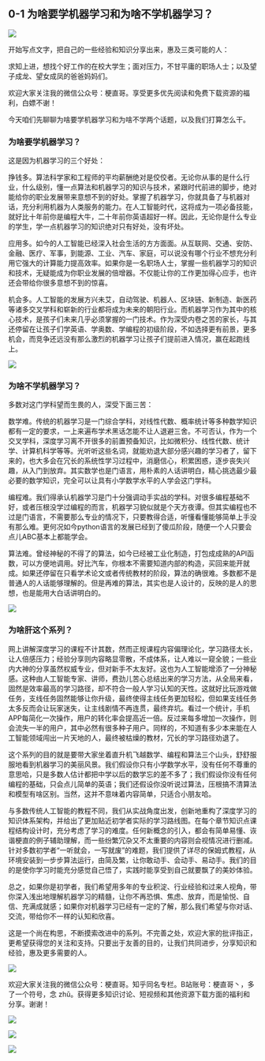 ## 0-1 为啥要学机器学习和为啥不学机器学习？

![](../../notebook/0-1/assets/1.png)

开始写点文字，把自己的一些经验和知识分享出来，惠及三类可能的人：

求知上进，想找个好工作的在校大学生；面对压力，不甘平庸的职场人士；以及望子成龙、望女成凤的爸爸妈妈们。

欢迎大家关注我的微信公众号：梗直哥。享受更多优先阅读和免费下载资源的福利，白嫖不谢！

今天咱们先聊聊为啥要学机器学习和为啥不学两个话题，以及我们打算怎么干。

### 为啥要学机器学习？

这是因为机器学习的三个好处：

挣钱多。算法科学家和工程师的平均薪酬绝对是佼佼者。无论你从事的是什么行业，什么级别，懂一点算法和机器学习的知识与技术，紧跟时代前进的脚步，绝对能给你的职业发展带来意想不到的好处。掌握了机器学习，你就具备了与机器对话，充分利用机器为人类服务的能力。在人工智能时代，这将成为一项必备技能，就好比十年前你是编程大牛，二十年前你英语超好一样。因此，无论你是什么专业的学生，学一点机器学习的知识绝对只有好处，没有坏处。

应用多。如今的人工智能已经深入社会生活的方方面面。从互联网、交通、安防、金融、医疗、军事，到能源、工业、汽车、家庭，可以说没有哪个行业不想充分利用它强大的计算能力提高效率。如果你是一名职场人士，掌握一些机器学习的知识和技术，无疑能成为你职业发展的倍增器。不仅能让你的工作更加得心应手，也许还会带给你很多意想不到的惊喜。

机会多。人工智能的发展方兴未艾，自动驾驶、机器人、区块链、新制造、新医药等诸多交叉学科和崭新的行业都将成为未来的朝阳行业。而机器学习作为其中的核心技术，是孩子们未来几乎必须掌握的一门技术。作为深受内卷之苦的家长，与其还停留在让孩子们学英语、学奥数、学编程的初级阶段，不如选择更有前景，更多机会，而竞争还远没有那么激烈的机器学习让孩子们提前进入情况，赢在起跑线上。

![](../../notebook/0-1/assets/2.jpg)

### 为啥不学机器学习？

多数对这门学科望而生畏的人，深受下面三苦：

数学难。传统的机器学习是一门综合学科，对线性代数、概率统计等多种数学知识都有一定的要求，一上来遍布学术黑话怎能不让人退避三舍。不可否认，作为一个交叉学科，深度学习离不开很多的前置预备知识，比如微积分、线性代数、统计学、计算机科学等等。光听听这些名词，就能劝退大部分感兴趣的学习者了，留下来的，也大多会在冗长的系统性学习过程中，消磨信心，积累困惑，逐步丧失兴趣，从入门到放弃。其实数学也是门语言，用朴素的人话讲明白，精心挑选最少最必要的数学知识，完全可以让具有小学数学水平的人学会这门学科。

编程难。我们得承认机器学习是门十分强调动手实战的学科。对很多编程基础不好，或者压根没学过编程的而言，机器学习貌似就是个天方夜谭。但其实编程也不过是门语言，不需要那么专业的情况下，只要教得合适，听懂看懂能够简单上手没有那么难。更何况如今python语言的发展已经到了傻瓜阶段，随便一个人只要会点儿ABC基本上都能学会。

算法难。曾经神秘的不得了的算法，如今已经被工业化制造，打包成成熟的API函数，可以方便地调用。好比汽车，你根本不需要知道内部的构造，买回来能开就成。如果还停留在只看学术论文或者传统教材的阶段，算法的确很难。多数都不是普通人的人话能够理解的。但是再难的算法，其实也是人设计的，反映的是人的思想，也是能用大白话讲明白的。

![](../../notebook/0-1/assets/3.jpg)

### 为啥肝这个系列？

网上讲解深度学习的课程不计其数，然而正规课程内容偏理论化，学习路径太长，让人倍感压力；经验分享则内容略显零散，不成体系，让人难以一窥全貌；一些业内大神的分享虽然权威专业，但对新手不太友好。这也为人工智能增添了一分神秘感。这种由人工智能专家、讲师，费劲儿苦心总结出来的学习方法，从全局来看，固然是效率最高的学习路径，却不符合一般人学习认知的天性。这就好比玩游戏做任务，支线任务固然能够让你升级，最终使得主线任务更加轻松，但如果支线任务太多反而会让玩家迷失，让主线剧情不再连贯，最终弃坑。看过一个统计，手机APP每简化一次操作，用户的转化率会提高近一倍。反过来每多增加一次操作，则会流失一半的用户，其中必然有很多种子用户。同样的，不知道有多少本来能在人工智能领域闯出一片天地的人，最终被枯燥的教材，冗长的学习路径劝退了。

这个系列的目的就是要带大家坐着直升机飞越数学、编程和算法三个山头，舒舒服服地看到机器学习的美丽风景。我们假设你只有小学数学水平，没有任何不尊重的意思哈，只是多数人估计都把中学以后的数学忘的差不多了；我们假设你没有任何编程的基础，只会点儿简单的英语；我们还假设你没听说过算法，压根搞不清算法和模型有啥区别。当然，这并不意味着内容简单，只适合小朋友哈。

与多数传统人工智能的教程不同，我们从实战角度出发，创新地重构了深度学习的知识体系架构，并给出了更加贴近初学者实际的学习路线图。在每个章节知识点课程结构设计时，充分考虑了学习的难度。任何新概念的引入，都会有简单易懂、诙谐梗直的例子辅助理解，而一些纷繁冗杂又不太重要的内容则会视情况进行删减。针对多数初学者“一听就会，一写就废”的难题，我们提供了详尽的保姆式教程，从环境安装到一步步算法运行，由简及繁，让你敢动手、会动手、易动手。我们的目的是使你学习时能充分感觉自己悟了，实践时能享受到自己就要飘了的美妙体验。

总之，如果你是初学者，我们希望用多年的专业积淀、行业经验和过来人视角，带你深入浅出地理解机器学习的精髓，让你不再恐惧、焦虑、放弃，而是愉悦、自信、充满成就感；如果你对机器学习已经有一定的了解，那么我们希望与你对话、交流，带给你不一样的认知和欣喜。

这是一个尚在构思，不断摸索改进中的系列。不完善之处，欢迎大家的批评指正，更希望获得您的关注和支持。只要出于友善的目的，让我们共同进步，分享知识和经验，惠及更多需要的人。

![](../../notebook/0-1/assets/4.jpg)

欢迎大家关注我的微信公众号：梗直哥。知乎同名专栏。B站账号：梗直哥丶，多了一个符号，念 zhǔ。获得更多知识讨论、短视频和其他资源下载方面的福利和分享。谢谢！

![](../../notebook/0-1/assets/5.png)

![](../../notebook/0-1/assets/6.png)

![](../../notebook/0-1/assets/7.png)


